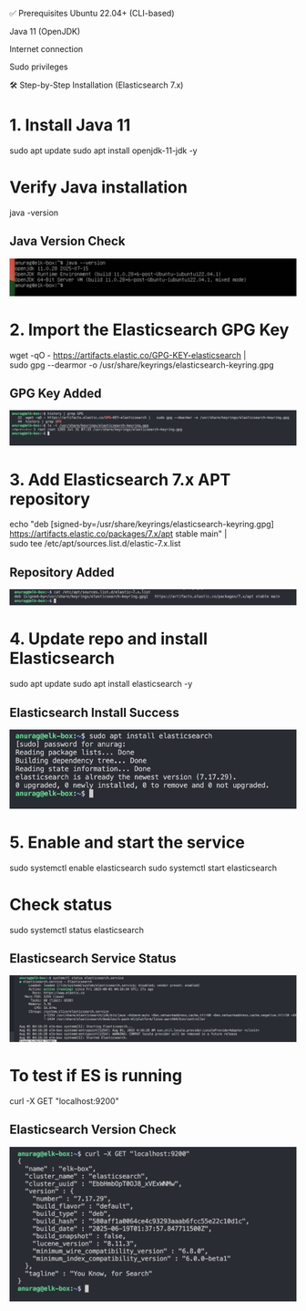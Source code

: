 ✅ Prerequisites
Ubuntu 22.04+ (CLI-based)

Java 11 (OpenJDK)

Internet connection

Sudo privileges

🛠 Step-by-Step Installation (Elasticsearch 7.x)

# 1. Install Java 11
sudo apt update
sudo apt install openjdk-11-jdk -y

# Verify Java installation
java -version

## Java Version Check
![Java Version](screenshot/java_version_check.png)

# 2. Import the Elasticsearch GPG Key
wget -qO - https://artifacts.elastic.co/GPG-KEY-elasticsearch | \
  sudo gpg --dearmor -o /usr/share/keyrings/elasticsearch-keyring.gpg

  ## GPG Key Added
![GPG Key Added](screenshot/gpg_key_added.png)

# 3. Add Elasticsearch 7.x APT repository
echo "deb [signed-by=/usr/share/keyrings/elasticsearch-keyring.gpg] \
  https://artifacts.elastic.co/packages/7.x/apt stable main" | \
  sudo tee /etc/apt/sources.list.d/elastic-7.x.list

  ## Repository Added
![Repository Added](screenshot/repo_added.png)

# 4. Update repo and install Elasticsearch
sudo apt update
sudo apt install elasticsearch -y

## Elasticsearch Install Success
![Elasticsearch Installed](screenshot/elasticsearch_install_success.png)


# 5. Enable and start the service
sudo systemctl enable elasticsearch
sudo systemctl start elasticsearch

# Check status
sudo systemctl status elasticsearch

## Elasticsearch Service Status
![Elasticsearch Status](screenshot/elasticsearch_service_status.png)


# To test if ES is running
curl -X GET "localhost:9200"

## Elasticsearch Version Check
![Elasticsearch Version](screenshot/elasticsearch_version_check.png)

